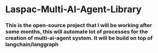 # Laspac-Multi-AI-Agent-Library

### This is the open-source project that I will be working after some months, this will automate lot of processes for the creation of multi-ai-agent system. It will be build on top of langchain/langgraph
